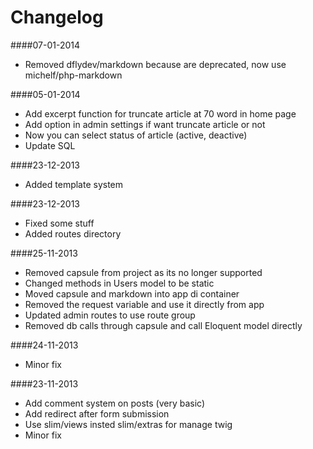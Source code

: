 Changelog
=====

####07-01-2014
* Removed dflydev/markdown because are deprecated, now use michelf/php-markdown

####05-01-2014
* Add excerpt function for truncate article at 70 word in home page
* Add option in admin settings if want truncate article or not
* Now you can select status of article (active, deactive)
* Update SQL

####23-12-2013
* Added template system

####23-12-2013
* Fixed some stuff
* Added routes directory

####25-11-2013
* Removed capsule from project as its no longer supported
* Changed methods in Users model to be static
* Moved capsule and markdown into app di container
* Removed the request variable and use it directly from app
* Updated admin routes to use route group
* Removed db calls through capsule and call Eloquent model directly

####24-11-2013
* Minor fix

####23-11-2013
* Add comment system on posts (very basic)
* Add redirect after form submission
* Use slim/views insted slim/extras for manage twig
* Minor fix
